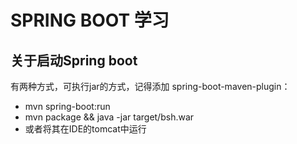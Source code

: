 # SPRING BOOT 学习

## 关于启动Spring boot
有两种方式，可执行jar的方式，记得添加 spring-boot-maven-plugin：
* mvn spring-boot:run
* mvn package && java -jar target/bsh.war
* 或者将其在IDE的tomcat中运行